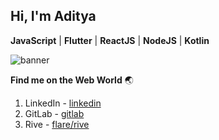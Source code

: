## Hi, I'm Aditya 

**JavaScript** | **Flutter** | **ReactJS** | **NodeJS** | **Kotlin**

![banner](https://media-exp1.licdn.com/dms/image/C5616AQHSBaIr7z0rxQ/profile-displaybackgroundimage-shrink_350_1400/0?e=1612396800&v=beta&t=57gZIwuCMyi7cObLys9ncchRxgCM7STyKy2bW7UA7Sk)

**Find me on the Web World** :earth_asia:

1) LinkedIn - [linkedin](https://www.linkedin.com/in/prakashaditya13/)
2) GitLab - [gitlab](https://gitlab.com/prakashaditya13011999)
3) Rive - [flare/rive](https://rive.app/a/hacktivist/files/recent/all)
